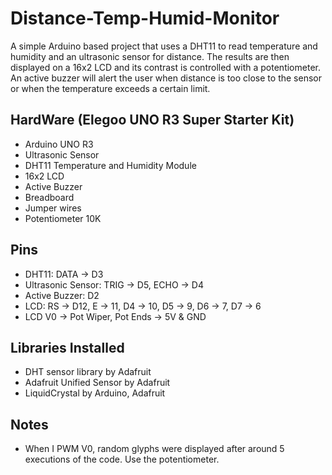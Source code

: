 # Distance-Temp-Humid-Monitor
A simple Arduino based project that uses a DHT11 to read temperature and humidity and an ultrasonic sensor for distance. The results are then displayed on a 16x2 LCD and its contrast is controlled with a potentiometer. An active buzzer will alert the user when distance is too close to the sensor or when the temperature exceeds a certain limit.

## HardWare (Elegoo UNO R3 Super Starter Kit)
- Arduino UNO R3
- Ultrasonic Sensor
- DHT11 Temperature and Humidity Module
- 16x2 LCD
- Active Buzzer
- Breadboard
- Jumper wires
- Potentiometer 10K

## Pins
-  DHT11: DATA -> D3
-  Ultrasonic Sensor: TRIG -> D5, ECHO -> D4
-  Active Buzzer: D2
-  LCD: RS -> D12, E -> 11, D4 -> 10, D5 -> 9, D6 -> 7, D7 -> 6
-  LCD V0 -> Pot Wiper, Pot Ends -> 5V & GND

## Libraries Installed
- DHT sensor library by Adafruit
- Adafruit Unified Sensor by Adafruit
- LiquidCrystal by Arduino, Adafruit

## Notes
- When I PWM V0, random glyphs were displayed after around 5 executions of the code. Use the potentiometer.
